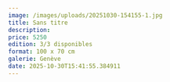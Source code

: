 ```yaml
---
image: /images/uploads/20251030-154155-1.jpg
title: Sans titre
description: 
price: 5250
edition: 3/3 disponibles
format: 100 x 70 cm
galerie: Genève
date: 2025-10-30T15:41:55.384911
---
```

